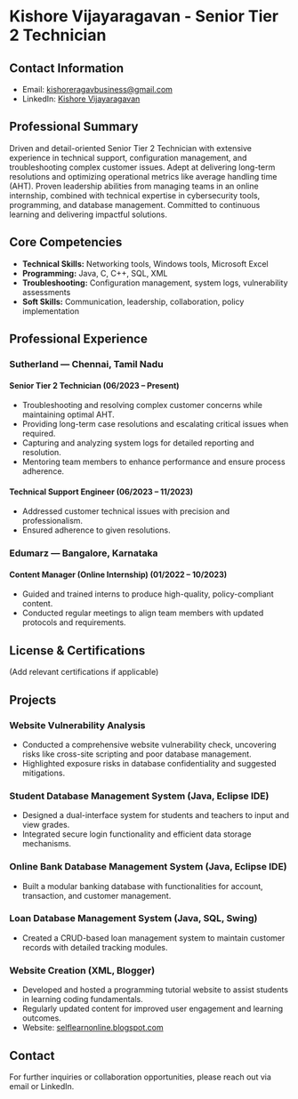 # Kishore Vijayaragavan - Senior Tier 2 Technician

## Contact Information
- Email: kishoreragavbusiness@gmail.com  
- LinkedIn: [Kishore Vijayaragavan](www.linkedin.com/in/kishore-ragav)

## Professional Summary
Driven and detail-oriented Senior Tier 2 Technician with extensive experience in technical support, configuration management, and troubleshooting complex customer issues. Adept at delivering long-term resolutions and optimizing operational metrics like average handling time (AHT). Proven leadership abilities from managing teams in an online internship, combined with technical expertise in cybersecurity tools, programming, and database management. Committed to continuous learning and delivering impactful solutions.

## Core Competencies
- **Technical Skills:** Networking tools, Windows tools, Microsoft Excel  
- **Programming:** Java, C, C++, SQL, XML  
- **Troubleshooting:** Configuration management, system logs, vulnerability assessments  
- **Soft Skills:** Communication, leadership, collaboration, policy implementation  

## Professional Experience

### Sutherland — Chennai, Tamil Nadu  
#### Senior Tier 2 Technician (06/2023 – Present)
- Troubleshooting and resolving complex customer concerns while maintaining optimal AHT.
- Providing long-term case resolutions and escalating critical issues when required.
- Capturing and analyzing system logs for detailed reporting and resolution.
- Mentoring team members to enhance performance and ensure process adherence.

#### Technical Support Engineer (06/2023 – 11/2023)
- Addressed customer technical issues with precision and professionalism.
- Ensured adherence to given resolutions.

### Edumarz — Bangalore, Karnataka  
#### Content Manager (Online Internship) (01/2022 – 10/2023)
- Guided and trained interns to produce high-quality, policy-compliant content.
- Conducted regular meetings to align team members with updated protocols and requirements.

## License & Certifications
(Add relevant certifications if applicable)

## Projects
### Website Vulnerability Analysis
- Conducted a comprehensive website vulnerability check, uncovering risks like cross-site scripting and poor database management.
- Highlighted exposure risks in database confidentiality and suggested mitigations.

### Student Database Management System (Java, Eclipse IDE)
- Designed a dual-interface system for students and teachers to input and view grades.
- Integrated secure login functionality and efficient data storage mechanisms.

### Online Bank Database Management System (Java, Eclipse IDE)
- Built a modular banking database with functionalities for account, transaction, and customer management.

### Loan Database Management System (Java, SQL, Swing)
- Created a CRUD-based loan management system to maintain customer records with detailed tracking modules.

### Website Creation (XML, Blogger)
- Developed and hosted a programming tutorial website to assist students in learning coding fundamentals.
- Regularly updated content for improved user engagement and learning outcomes.
- Website: [selflearnonline.blogspot.com](http://selflearnonline.blogspot.com)

## Contact
For further inquiries or collaboration opportunities, please reach out via email or LinkedIn.

